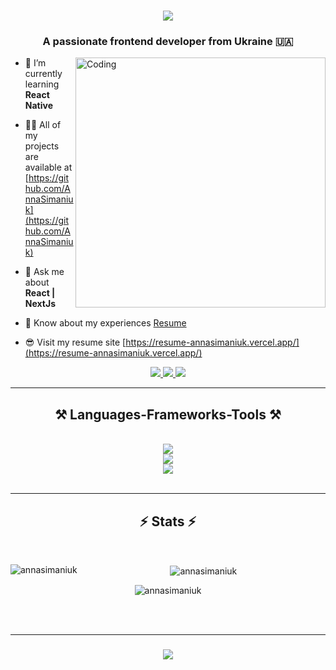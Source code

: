 <h1 align="center">
    <img src="https://readme-typing-svg.herokuapp.com/?font=Righteous&size=35&center=true&vCenter=true&width=500&height=70&color=F8BE3D&duration=4000&lines=Hi+There!+👋;+I'm+Anna+Simaniuk!;" />
</h1>
<h3 align="center">A passionate frontend developer from Ukraine 🇺🇦</h3>
<img align="right" alt="Coding" width="400" src="https://s11.gifyu.com/images/ScIvG.gif">

- 🌱 I’m currently learning **React Native**

- 👨‍💻 All of my projects are available at [https://github.com/AnnaSimaniuk](https://github.com/AnnaSimaniuk)

- 💬 Ask me about **React | NextJs**

- 📄 Know about my experiences [Resume](https://drive.google.com/file/d/12vszazq5PkCelOuG86PNRjlWVjMTSIP6/view?usp=drive_link)

- 😎 Visit my resume site [https://resume-annasimaniuk.vercel.app/](https://resume-annasimaniuk.vercel.app/)

<div align="center"> 
  <a href="mailto:anna.shchavinska@gmail.com">
    <img src="https://img.shields.io/badge/Gmail-333333?style=for-the-badge&logo=gmail&logoColor=red" />
  </a>
  <a href="https://linkedin.com/in/anna-simaniuk-0b7b5524b" target="_blank">
    <img src="https://img.shields.io/badge/LinkedIn-0077B5?style=for-the-badge&logo=linkedin&logoColor=white" target="_blank" />
  </a>
  <a href="https://resume-4fevo6gzo-annasimaniuk.vercel.app/" target="_blank">
     <img src="https://img.shields.io/badge/Portfolio-FF5722?style=for-the-badge&logo=todoist&logoColor=white" target="_blank" /> <!-- sqlite, safari, google-chrome are other good icon options -->
  </a>
</div>

 <hr/>

<h2 align="center">⚒️ Languages-Frameworks-Tools ⚒️</h2>
<br/>
<div align="center">
    <img src="https://skillicons.dev/icons?i=babel,bash,bootstrap,css,express,figma,git,github,html,redux" /><br>
    <img src="https://skillicons.dev/icons?i=graphql,gulp,js,jest,materialui,mongodb,nextjs,nodejs,postman,react" /><br>
  <img src="https://skillicons.dev/icons?i=sass,tailwind,ts,vite,webpack,qwik" /><br>
</div>

<br/>
<hr/>

<h2 align="center">⚡ Stats ⚡</h2>
<br>
<div align=center>
     <p><img align="left" src="https://github-readme-stats.vercel.app/api/top-langs?username=annasimaniuk&show_icons=true&locale=en&layout=compact&theme=react&border_radius=10" alt="annasimaniuk" /></p>
    
<p>&nbsp;<img align="center" src="https://github-readme-stats.vercel.app/api?username=annasimaniuk&show_icons=true&locale=en&theme=react&border_radius=10" alt="annasimaniuk" /></p>

<p><img align="center" src="https://github-readme-streak-stats.herokuapp.com/?user=annasimaniuk&theme=react&border_radius=10" alt="annasimaniuk" /></p>
</div>

<br/><br/>
<hr/>

<h3 align="center">
    <img src="https://readme-typing-svg.herokuapp.com/?font=Righteous&size=25&center=true&vCenter=true&width=500&height=70&color=F8BE3D&duration=4000&lines=Thanks+for+visiting!+✌️;+Shoot+me+a+message+on+Linkedin!;I'm+always+down+to+collab+:)">
</h3>

<br/>

